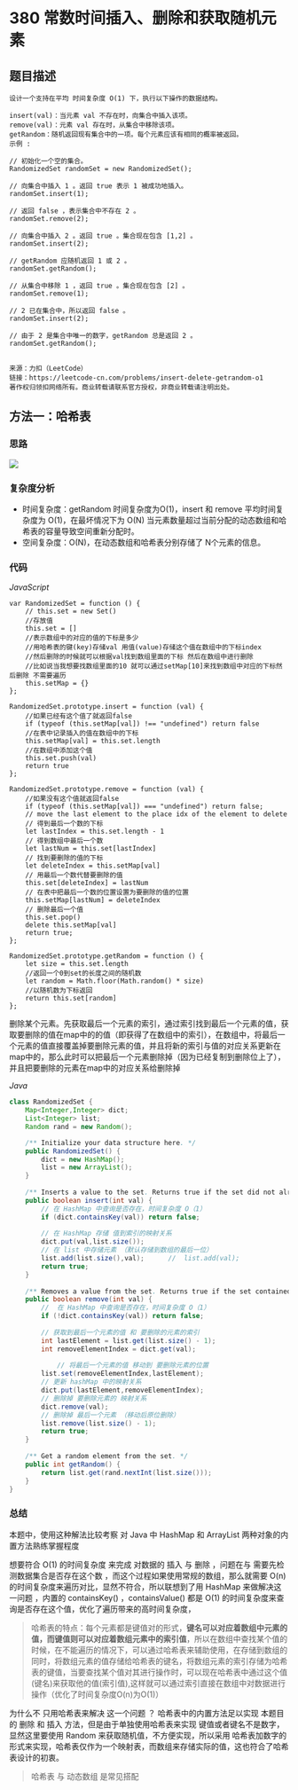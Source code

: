 # 380  常数时间插入、删除和获取随机元素

## 题目描述

```
设计一个支持在平均 时间复杂度 O(1) 下，执行以下操作的数据结构。

insert(val)：当元素 val 不存在时，向集合中插入该项。
remove(val)：元素 val 存在时，从集合中移除该项。
getRandom：随机返回现有集合中的一项。每个元素应该有相同的概率被返回。
示例 :

// 初始化一个空的集合。
RandomizedSet randomSet = new RandomizedSet();

// 向集合中插入 1 。返回 true 表示 1 被成功地插入。
randomSet.insert(1);

// 返回 false ，表示集合中不存在 2 。
randomSet.remove(2);

// 向集合中插入 2 。返回 true 。集合现在包含 [1,2] 。
randomSet.insert(2);

// getRandom 应随机返回 1 或 2 。
randomSet.getRandom();

// 从集合中移除 1 ，返回 true 。集合现在包含 [2] 。
randomSet.remove(1);

// 2 已在集合中，所以返回 false 。
randomSet.insert(2);

// 由于 2 是集合中唯一的数字，getRandom 总是返回 2 。
randomSet.getRandom();


来源：力扣（LeetCode）
链接：https://leetcode-cn.com/problems/insert-delete-getrandom-o1
著作权归领扣网络所有。商业转载请联系官方授权，非商业转载请注明出处。
```

## 方法一：哈希表

### 思路

![](https://cdn.jsdelivr.net/gh/yummy-zc/algorithm/images/algorithmimage-20200607084323688.png)

### 复杂度分析

- 时间复杂度：getRandom 时间复杂度为O(1)，insert 和 remove 平均时间复杂度为 O(1)，在最坏情况下为 O(N) 当元素数量超过当前分配的动态数组和哈希表的容量导致空间重新分配时。
- 空间复杂度：O(N)，在动态数组和哈希表分别存储了 N个元素的信息。

### 代码

*JavaScript*

```JS
var RandomizedSet = function () {
    // this.set = new Set()
    //存放值
    this.set = []
    //表示数组中的对应的值的下标是多少
    //用哈希表的键(key)存储val 用值(value)存储这个值在数组中的下标index
    //然后删除的时候就可以根据val找到数组里面的下标 然后在数组中进行删除
    //比如说当我想要找数组里面的10 就可以通过setMap[10]来找到数组中对应的下标然后删除 不需要遍历
    this.setMap = {}
};

RandomizedSet.prototype.insert = function (val) {
    //如果已经有这个值了就返回false
    if (typeof (this.setMap[val]) !== "undefined") return false
    //在表中记录插入的值在数组中的下标
    this.setMap[val] = this.set.length
    //在数组中添加这个值
    this.set.push(val)
    return true
};

RandomizedSet.prototype.remove = function (val) {
    //如果没有这个值就返回false
    if (typeof (this.setMap[val]) === "undefined") return false;
    // move the last element to the place idx of the element to delete
    // 得到最后一个数的下标
    let lastIndex = this.set.length - 1
    // 得到数组中最后一个数
    let lastNum = this.set[lastIndex]
    // 找到要删除的值的下标
    let deleteIndex = this.setMap[val]
    // 用最后一个数代替要删除的值
    this.set[deleteIndex] = lastNum
    // 在表中把最后一个数的位置设置为要删除的值的位置
    this.setMap[lastNum] = deleteIndex
    // 删除最后一个值
    this.set.pop()
    delete this.setMap[val]
    return true;
};

RandomizedSet.prototype.getRandom = function () {
    let size = this.set.length
    //返回一个0到set的长度之间的随机数
    let random = Math.floor(Math.random() * size)
    //以随机数为下标返回
    return this.set[random]
};
```

删除某个元素。先获取最后一个元素的索引，通过索引找到最后一个元素的值，获取要删除的值在map中的的值（即获得了在数组中的索引），在数组中，将最后一个元素的值直接覆盖掉要删除元素的值，并且将新的索引与值的对应关系更新在map中的，那么此时可以把最后一个元素删除掉（因为已经复制到删除位上了），并且把要删除的元素在map中的对应关系给删除掉

*Java*

```Java
class RandomizedSet {
    Map<Integer,Integer> dict;
    List<Integer> list;
    Random rand = new Random();

    /** Initialize your data structure here. */
    public RandomizedSet() {
        dict = new HashMap();
        list = new ArrayList();
    }
    
    /** Inserts a value to the set. Returns true if the set did not already contain the specified element. */
    public boolean insert(int val) {
      	// 在 HashMap 中查询是否存在，时间复杂度 O（1）
        if (dict.containsKey(val)) return false;
	
      	// 在 HashMap 存储 值到索引的映射关系 
        dict.put(val,list.size());
      	// 在 list 中存储元素 （默认存储到数组的最后一位）
       	list.add(list.size(),val); 		//  list.add(val);
        return true;
    }
    
    /** Removes a value from the set. Returns true if the set contained the specified element. */
    public boolean remove(int val) {
      	// 	在 HashMap 中查询是否存在，时间复杂度 O（1）
        if (!dict.containsKey(val)) return false;
				
      	// 获取到最后一个元素的值 和 要删除的元素的索引
      	int lastElement = list.get(list.size() - 1);
      	int removeElementIndex = dict.get(val);
         
     		// 将最后一个元素的值 移动到 要删除元素的位置
        list.set(removeElementIndex,lastElement);
      	// 更新 hashMap 中的映射关系
        dict.put(lastElement,removeElementIndex);
      	// 删除掉 要删除元素的 映射关系
        dict.remove(val);
      	// 删除掉 最后一个元素 （移动后原位删除）
        list.remove(list.size() - 1);
        return true;
    }
    
    /** Get a random element from the set. */
    public int getRandom() {
        return list.get(rand.nextInt(list.size()));
    }
}
```

### **总结**

本题中，使用这种解法比较考察 对 Java 中 HashMap 和 ArrayList 两种对象的内置方法熟练掌握程度

想要符合 O(1) 的时间复杂度 来完成 对数据的 插入 与 删除 ，问题在与 需要先检测数据集合是否存在这个数 ，而这个过程如果使用常规的数组，那么就需要 O(n) 的时间复杂度来遍历对比，显然不符合，所以联想到了用 HashMap 来做解决这一问题 ，内置的 containsKey() ，containsValue()  都是 O(1) 的时间复杂度来查询是否存在这个值，优化了遍历带来的高时间复杂度，

> 哈希表的特点：每个元素都是键值对的形式，**键名可以对应着数组中元素的值，而键值则可以对应着数组元素中的索引值**，所以在数组中查找某个值的时候，在不能遍历的情况下，可以通过哈希表来辅助使用，在存储到数组的同时，将数组元素的值存储给哈希表的键名，将数组元素的索引存储为哈希表的键值，当要查找某个值对其进行操作时，可以现在哈希表中通过这个值(键名)来获取他的值(索引值),这样就可以通过索引直接在数组中对数据进行操作（优化了时间复杂度O(n)为O(1)）

为什么不 只用哈希表来解决 这一个问题 ？ 哈希表中的内置方法足以实现 本题目的 删除 和 插入 方法，但是由于单独使用哈希表来实现 键值或者键名不是数字，显然这里要使用 Random 来获取随机值，不方便实现，所以采用 哈希表加数字的形式来实现，哈希表仅作为一个映射表，而数组来存储实际的值，这也符合了哈希表设计的初衷。

> 哈希表 与 动态数组 是常见搭配


